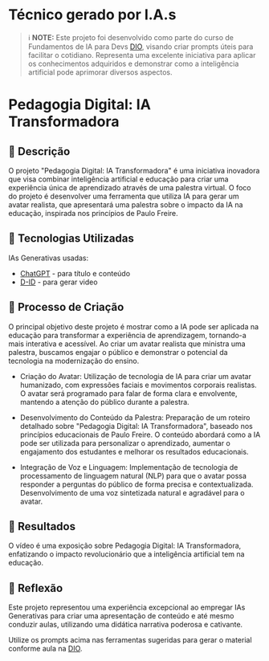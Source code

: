 # Técnico gerado por I.A.s

 > ℹ️ **NOTE:** Este projeto foi desenvolvido como parte do curso de Fundamentos de IA para Devs [DIO](https://dio.me), visando criar prompts úteis para facilitar o cotidiano. Representa uma excelente iniciativa para aplicar os conhecimentos adquiridos e demonstrar como a inteligência artificial pode aprimorar diversos aspectos.

# Pedagogia Digital: IA Transformadora

## 📒 Descrição
O projeto "Pedagogia Digital: IA Transformadora" é uma iniciativa inovadora que visa combinar inteligência artificial e educação para criar uma experiência única de aprendizado através de uma palestra virtual. O foco do projeto é desenvolver uma ferramenta que utiliza IA para gerar um avatar realista, que apresentará uma palestra sobre o impacto da IA na educação, inspirada nos princípios de Paulo Freire.

## 🤖 Tecnologias Utilizadas
IAs Generativas usadas:

- [ChatGPT](https://chat.openai.com/) - para título e conteúdo
- [D-ID](https://www.d-id.com/) - para gerar video

## 🧐 Processo de Criação
O principal objetivo deste projeto é mostrar como a IA pode ser aplicada na educação para transformar a experiência de aprendizagem, tornando-a mais interativa e acessível. Ao criar um avatar realista que ministra uma palestra, buscamos engajar o público e demonstrar o potencial da tecnologia na modernização do ensino.

- Criação do Avatar:
Utilização de tecnologia de IA para criar um avatar humanizado, com expressões faciais e movimentos corporais realistas.
O avatar será programado para falar de forma clara e envolvente, mantendo a atenção do público durante a palestra.

- Desenvolvimento do Conteúdo da Palestra:
Preparação de um roteiro detalhado sobre "Pedagogia Digital: IA Transformadora", baseado nos princípios educacionais de Paulo Freire.
O conteúdo abordará como a IA pode ser utilizada para personalizar o aprendizado, aumentar o engajamento dos estudantes e melhorar os resultados educacionais.

- Integração de Voz e Linguagem:
Implementação de tecnologia de processamento de linguagem natural (NLP) para que o avatar possa responder a perguntas do público de forma precisa e contextualizada.
Desenvolvimento de uma voz sintetizada natural e agradável para o avatar.

## 🚀 Resultados

O vídeo é uma exposição sobre Pedagogia Digital: IA Transformadora, enfatizando o impacto revolucionário que a inteligência artificial tem na educação.

## 💭 Reflexão 

Este projeto representou uma experiência excepcional ao empregar IAs Generativas para criar uma apresentação de conteúdo e até mesmo conduzir aulas, utilizando uma didática narrativa poderosa e cativante.


Utilize os prompts acima nas ferramentas sugeridas para gerar o material conforme aula na [DIO](https://dio.me).
